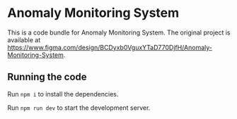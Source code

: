 
  # Anomaly Monitoring System

  This is a code bundle for Anomaly Monitoring System. The original project is available at https://www.figma.com/design/BCDyxb0VguxYTaD770DjfH/Anomaly-Monitoring-System.

  ## Running the code

  Run `npm i` to install the dependencies.

  Run `npm run dev` to start the development server.
  